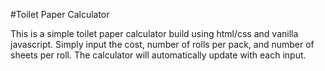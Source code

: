 #Toilet Paper Calculator

This is a simple toilet paper calculator build using html/css and vanilla javascript. Simply input the cost, number of rolls per pack, and number of sheets per roll. The calculator will automatically update with each input.